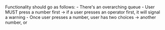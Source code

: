 Functionality should go as follows:
	- There's an overarching queue
	- User MUST press a number first -> if a user presses an operator first, it will signal a warning
	- Once user presses a number, user has two choices -> another number, or 

